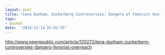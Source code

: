 ```yaml
---
layout: post
title: "Lena Dunham, Zuckerberg Controversies: Dangers of Feminist Overreach | New Republic"
tags:
- pocket
date:  "2014-11-14 22:01:55"
---
```


http://www.newrepublic.com/article/120272/lena-dunham-zuckerberg-controversies-dangers-feminist-overreach

